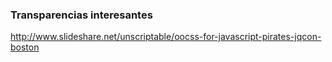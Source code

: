 ### Transparencias interesantes

http://www.slideshare.net/unscriptable/oocss-for-javascript-pirates-jqcon-boston
